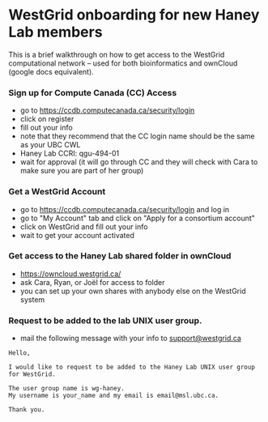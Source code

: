 # WestGrid onboarding for new Haney Lab members
This is a brief walkthrough on how to get access to the WestGrid computational network – used for both bioinformatics and ownCloud (google docs equivalent).
 
### Sign up for Compute Canada (CC) Access
+ go to https://ccdb.computecanada.ca/security/login
+ click on register
+ fill out your info
+ note that they recommend that the CC login name should be the same as your UBC CWL
+ Haney Lab CCRI: qgu-494-01
+ wait for approval (it will go through CC and they will check with Cara to make sure you are part of her group)
 
### Get a WestGrid Account
+ go to https://ccdb.computecanada.ca/security/login and log in
+ go to "My Account" tab and click on "Apply for a consortium account"
+ click on WestGrid and fill out your info
+ wait to get your account activated

### Get access to the Haney Lab shared folder in ownCloud
+ https://owncloud.westgrid.ca/
+ ask Cara, Ryan, or Joël for access to folder
+ you can set up your own shares with anybody else on the WestGrid system

### Request to be added to the lab UNIX user group.
+ mail the following message with your info to support@westgrid.ca

```
Hello,

I would like to request to be added to the Haney Lab UNIX user group for WestGrid.

The user group name is wg-haney.
My username is your_name and my email is email@msl.ubc.ca.

Thank you.
```
